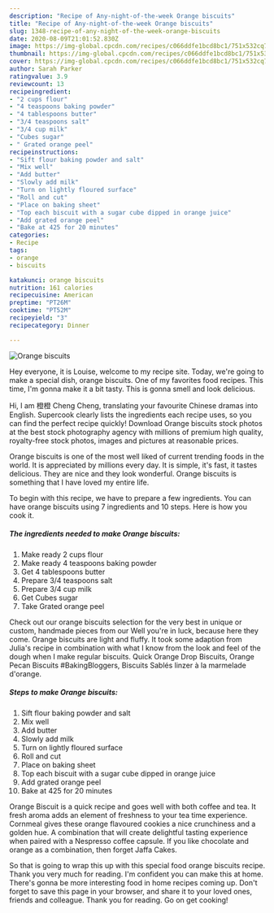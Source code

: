 ```yaml
---
description: "Recipe of Any-night-of-the-week Orange biscuits"
title: "Recipe of Any-night-of-the-week Orange biscuits"
slug: 1348-recipe-of-any-night-of-the-week-orange-biscuits
date: 2020-08-09T21:01:52.830Z
image: https://img-global.cpcdn.com/recipes/c066ddfe1bcd8bc1/751x532cq70/orange-biscuits-recipe-main-photo.jpg
thumbnail: https://img-global.cpcdn.com/recipes/c066ddfe1bcd8bc1/751x532cq70/orange-biscuits-recipe-main-photo.jpg
cover: https://img-global.cpcdn.com/recipes/c066ddfe1bcd8bc1/751x532cq70/orange-biscuits-recipe-main-photo.jpg
author: Sarah Parker
ratingvalue: 3.9
reviewcount: 13
recipeingredient:
- "2 cups flour"
- "4 teaspoons baking powder"
- "4 tablespoons butter"
- "3/4 teaspoons salt"
- "3/4 cup milk"
- "Cubes sugar"
- " Grated orange peel"
recipeinstructions:
- "Sift flour baking powder and salt"
- "Mix well"
- "Add butter"
- "Slowly add milk"
- "Turn on lightly floured surface"
- "Roll and cut"
- "Place on baking sheet"
- "Top each biscuit with a sugar cube dipped in orange juice"
- "Add grated orange peel"
- "Bake at 425 for 20 minutes"
categories:
- Recipe
tags:
- orange
- biscuits

katakunci: orange biscuits 
nutrition: 161 calories
recipecuisine: American
preptime: "PT26M"
cooktime: "PT52M"
recipeyield: "3"
recipecategory: Dinner

---
```



![Orange biscuits](https://img-global.cpcdn.com/recipes/c066ddfe1bcd8bc1/751x532cq70/orange-biscuits-recipe-main-photo.jpg)

Hey everyone, it is Louise, welcome to my recipe site. Today, we're going to make a special dish, orange biscuits. One of my favorites food recipes. This time, I'm gonna make it a bit tasty. This is gonna smell and look delicious.

Hi, I am 橙橙 Cheng Cheng, translating your favourite Chinese dramas into English. Supercook clearly lists the ingredients each recipe uses, so you can find the perfect recipe quickly! Download Orange biscuits stock photos at the best stock photography agency with millions of premium high quality, royalty-free stock photos, images and pictures at reasonable prices.

Orange biscuits is one of the most well liked of current trending foods in the world. It is appreciated by millions every day. It is simple, it's fast, it tastes delicious. They are nice and they look wonderful. Orange biscuits is something that I have loved my entire life.


To begin with this recipe, we have to prepare a few ingredients. You can have orange biscuits using 7 ingredients and 10 steps. Here is how you cook it.

<!--inarticleads1-->

##### The ingredients needed to make Orange biscuits:

1. Make ready 2 cups flour
1. Make ready 4 teaspoons baking powder
1. Get 4 tablespoons butter
1. Prepare 3/4 teaspoons salt
1. Prepare 3/4 cup milk
1. Get Cubes sugar
1. Take  Grated orange peel


Check out our orange biscuits selection for the very best in unique or custom, handmade pieces from our Well you&#39;re in luck, because here they come. Orange biscuits are light and fluffy. It took some adaption from Julia&#39;s recipe in combination with what I know from the look and feel of the dough when I make regular biscuits. Quick Orange Drop Biscuits, Orange Pecan Biscuits #BakingBloggers, Biscuits Sablés linzer à la marmelade d&#39;orange. 

<!--inarticleads2-->

##### Steps to make Orange biscuits:

1. Sift flour baking powder and salt
1. Mix well
1. Add butter
1. Slowly add milk
1. Turn on lightly floured surface
1. Roll and cut
1. Place on baking sheet
1. Top each biscuit with a sugar cube dipped in orange juice
1. Add grated orange peel
1. Bake at 425 for 20 minutes


Orange Biscuit is a quick recipe and goes well with both coffee and tea. It fresh aroma adds an element of freshness to your tea time experience. Cornmeal gives these orange flavoured cookies a nice crunchiness and a golden hue. A combination that will create delightful tasting experience when paired with a Nespresso coffee capsule. If you like chocolate and orange as a combination, then forget Jaffa Cakes. 

So that is going to wrap this up with this special food orange biscuits recipe. Thank you very much for reading. I'm confident you can make this at home. There's gonna be more interesting food in home recipes coming up. Don't forget to save this page in your browser, and share it to your loved ones, friends and colleague. Thank you for reading. Go on get cooking!
